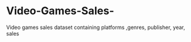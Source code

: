 # Video-Games-Sales-
Video games sales dataset containing platforms ,genres, publisher, year, sales
